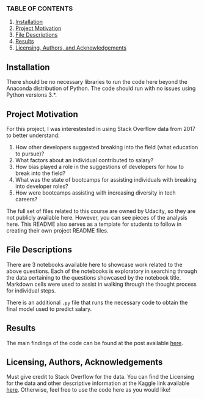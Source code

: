 
### TABLE OF CONTENTS

1. [Installation](#installation)
2. [Project Motivation](#motivation)
3. [File Descriptions](#files)
4. [Results](#results)
5. [Licensing, Authors, and Acknowledgements](#licensing)

## Installation <a name="installation"></a>

There should be no necessary libraries to run the code here beyond the Anaconda distribution of Python.  The code should run with no issues using Python versions 3.*.

## Project Motivation<a name="motivation"></a>

For this project, I was interestested in using Stack Overflow data from 2017 to better understand:

1. How other developers suggested breaking into the field (what education to pursue)?
2. What factors about an individual contributed to salary?
3. How bias played a role in the suggestions of developers for how to break into the field?
4. What was the state of bootcamps for assisting individuals with breaking into developer roles?
5. How were bootcamps assisting with increasing diversity in tech careers?

The full set of files related to this course are owned by Udacity, so they are not publicly available here.  However, you can see pieces of the analysis here.  This README also serves as a template for students to follow in creating their own project README files.


## File Descriptions <a name="files"></a>

There are 3 notebooks available here to showcase work related to the above questions.  Each of the notebooks is exploratory in searching through the data pertaining to the questions showcased by the notebook title.  Markdown cells were used to assist in walking through the thought process for individual steps.  

There is an additional `.py` file that runs the necessary code to obtain the final model used to predict salary.

## Results<a name="results"></a>

The main findings of the code can be found at the post available [here](https://medium.com/@josh_2774/how-do-you-become-a-developer-5ef1c1c68711).

## Licensing, Authors, Acknowledgements<a name="licensing"></a>

Must give credit to Stack Overflow for the data.  You can find the Licensing for the data and other descriptive information at the Kaggle link available [here](https://www.kaggle.com/stackoverflow/so-survey-2017/data).  Otherwise, feel free to use the code here as you would like!
